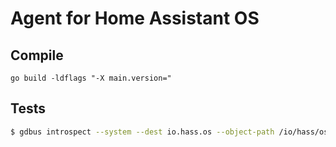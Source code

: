 # Agent for Home Assistant OS

## Compile

```
go build -ldflags "-X main.version="
```


## Tests

```sh
$ gdbus introspect --system --dest io.hass.os --object-path /io/hass/os
```
